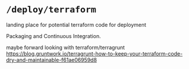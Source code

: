 # `/deploy/terraform`

landing place for potential terraform code for deployment

Packaging and Continuous Integration.

maybe forward looking with terraform/terragrunt https://blog.gruntwork.io/terragrunt-how-to-keep-your-terraform-code-dry-and-maintainable-f61ae06959d8
